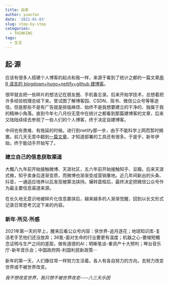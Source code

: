 ```yaml
---
title: 由来
author: yuanfan
date: '2021-01-03'
slug: step-by-step
categories:
  - THINKING
tags:
  - 生活
---
```


## 起·源
应该有很多人搭建个人博客的起点和我一样，来源于看到了统计之都的一篇文章[用 R 语言的 blogdown+hugo+netlify+github 建博客](https://cosx.org/2018/01/build-blog-with-blogdown-hugo-netlify-github/)。

<!--more-->

很早就会把一些碎片的想法记在朋友圈、手机备忘录。后来开始学技术，总想着把许多经验梳理总结下来。曾试图了解博客园、CSDN、简书、微信公众号等等途径。但是那些不是有广告就是排版麻烦、始终不是我想要建立的干净的、独属于我的精神小角落。直到今年七八月份无意中在统计之都看到那篇建博客的文章，后来又陆陆续续去参观了一些人们的个人博客，终于决定自建博客。


中间也有畏难、有拖延的时候。进行到netlify那一步，由于不能科学上网而暂时搁置。前几天无意中戳到[一篇文章](https://i.vince.pub/p/hexo-static/)，才知道部署的工具还有很多。于是乎，新年伊始，终于能动手开始写了。


### 建立自己的信息获取渠道
大概八九年前开始接触微博、天涯社区，五六年前开始接触知乎、豆瓣。后来天涯式微，知乎卖身后逐渐变质，而微博也渐渐变成营销重地。近几年间新出的头条、抖音，一通适应培养以后发现被算法挟持。辗转盘桓后，最终决定把微信公众号作为最主要信息渠道来源。


在长久地无意识地被碎片化信息裹挟后，越来越多的人渐渐觉醒，回到以长文形式记录日常思考沉淀下来的内容。


### 新年·所见·所感
2021年第一天的早上，醒来后看公众号内容：侠世界-追月逐花；地球知识库-复活老手艺他们还没放弃；36氪-面对生命的行业要更有温度；机器之心-要缩短概念证明与生产之间的差距，做有道德的AI；明晰笔谈-重资产十大预判；琴台音乐厅-新年音乐会；中国政府网-利国利民新政策···


新年的第一天，人们像往常一样努力生活着。各人有各自努力的方向，去努力改变世界或不被世界改变。

_我不想改变世界，我只想不被世界改变----八三夭乐团_







